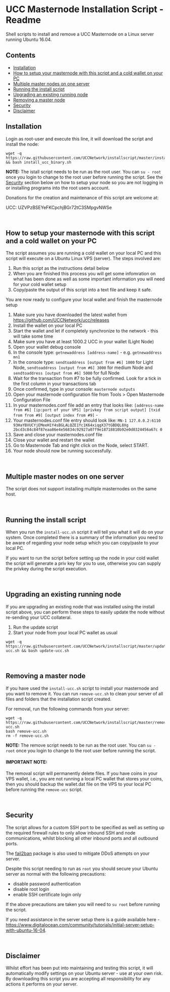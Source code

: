 # UCC Masternode Installation Script - Readme

Shell scripts to install and remove a UCC Masternode on a Linux server running Ubuntu 16.04.

## Contents

  - [Installation](#Installation)
  - [How to setup your masternode with this script and a cold wallet on your PC](#how-to-setup-your-masternode-with-this-script-and-a-cold-wallet-on-your-PC)
  - [Multiple master nodes on one server](#multiple-master-nodes-on-one-server)
  - [Running the install script](#running-the-install-script)
  - [Upgrading an existing running node](#upgrading-an-existing-running-node)
  - [Removing a master node](#removing-a-master-node)
  - [Security](#security)
  - [Disclaimer](#disclaimer)



## Installation 

Login as root-user and execute this line, it will download the script and install the node:

```
wget -q https://raw.githubusercontent.com/UCCNetwork/installscript/master/install_ucc_binary.sh && bash install_ucc_binary.sh 
```

**NOTE:** The istall script needs to be run as the root user. You can `su - root` once you login to change to the root user before running the script. See the [Security](#security) section below on how to setup your node so you are not logging in or installing programs into the root users account.

Donations for the creation and maintenance of this script are welcome at:
&nbsp;

UCC: UZVPzBSEYeFKCpchjBGr72tC3SMpgvNWSe

&nbsp;

## How to setup your masternode with this script and a cold wallet on your PC
The script assumes you are running a cold wallet on your local PC and this script will execute on a Ubuntu Linux VPS (server). The steps involved are:

 1. Run this script as the instructions detail below
 2. When you are finished this process you will get some infomration on what has been done as well as some important information you will need for your cold wallet setup
 3. Copy/paste the output of this script into a text file and keep it safe.

You are now ready to configure your local wallet and finish the masternode setup

 1. Make sure you have downloaded the latest wallet from https://github.com/UCCNetwork/ucc/releases
 2. Install the wallet on your local PC
 3. Start the wallet and let if completely synchronize to the network - this will take some time
 4. Make sure you have at least 1000.2 UCC in your wallet (Light Node)
 5. Open your wallet debug console
 6. In the console type: `getnewaddress [address-name]` - e.g. `getnewaddress mn1`
 7. In the console type: `sendtoaddress [output from #6] 1000` for Light Node, `sendtoaddress [output from #6] 3000` for medium Node and `sendtoaddress [output from #6] 5000` for full Node
 8. Wait for the transaction from #7 to be fully confirmed. Look for a tick in the first column in your transactions tab
 9. Once confirmed, type in your console: `masternode outputs`
 10. Open your masternode configuration file from Tools > Open Masternode Configuration File
 11. In your masternodes.conf file add an entry that looks like: `[address-name from #6] [ip:port of your VPS] [privkey from script output] [txid from from #9] [output index from #9]` - 
 12. Your masternodes.conf file entry should look like: `MN-1 127.0.0.2:6110 93HaYBVUCYjEMeeH1Y4sBGLALQZE1Yc1K64xiqgX37tGBDQL8Xg 2bcd3c84c84f87eaa86e4e56834c92927a07f9e18718810b92e0d0324456a67c 0`
 13. Save and close your masternodes.conf file
 14. Close your wallet and restart the wallet
 15. Go to Masternode Tab and right click on the Node, select START.
 16. Your node should now be running successfully.

&nbsp;


## Multiple master nodes on one server
The script does not support installing multiple masternodes on the same host.

&nbsp;


## Running the install script
When you run the `install-ucc.sh` script it will tell you what it will do on your system. Once completed there is a summary of the information you need to be aware of regarding your node setup which you can copy/paste to your local PC.

If you want to run the script before setting up the node in your cold wallet the script will generate a priv key for you to use, otherwise you can supply the privkey during the script execution.

&nbsp;


## Upgrading an existing running node

If you are upgrading an existing node that was installed using the install script above, you can perform these steps to easily update the node without re-sending your UCC collateral.

 1. Run the update script
 2. Start your node from your local PC wallet as usual

```
wget -q https://raw.githubusercontent.com/UCCNetwork/installscript/master/update-ucc.sh && bash update-ucc.sh
```

&nbsp;

## Removing a master node
If you have used the `install-ucc.sh` script to install your masternode and you want to remove it. You can run `remove-ucc.sh` to clean your server of all files and folders that the installation script created.

For removal, run the following commands from your server:

```
wget -q https://raw.githubusercontent.com/UCCNetwork/installscript/master/remove-ucc.sh  
bash remove-ucc.sh
rm -f remove-ucc.sh
```

**NOTE:** The remove script needs to be run as the root user. You can `su - root` once you login to change to the root user before running the script.

#### IMPORTANT NOTE:
The removal script will permanently delete files. If you have coins in your VPS wallet, i.e., you are not running a local PC wallet that stores your coins, then you should backup the wallet.dat file on the VPS to your local PC before running the `remove-ucc` script. 


&nbsp;

## Security
The script allows for a custom SSH port to be specified as well as setting up the required firewall rules to only allow inbound SSH and node communications, whilst blocking all other inbound ports and all outbound ports.

The [fail2ban](https://www.fail2ban.org/wiki/index.php/Main_Page) package is also used to mitigate DDoS attempts on your server.

Despite this script needing to run as `root` you should secure your Ubuntu server as normal with the following precautions:

 - disable password authentication
 - disable root login
 - enable SSH certificate login only

If the above precautions are taken you will need to `su root` before running the script.

If you need assistance in the server setup there is a guide available here - https://www.digitalocean.com/community/tutorials/initial-server-setup-with-ubuntu-16-04.

&nbsp;

## Disclaimer
Whilst effort has been put into maintaining and testing this script, it will automatically modify settings on your Ubuntu server - use at your own risk. By downloading this script you are accepting all responsibility for any actions it performs on your server.

&nbsp;
